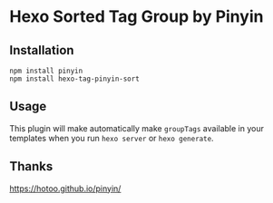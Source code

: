 # Hexo Sorted Tag Group by Pinyin


## Installation
    npm install pinyin
	npm install hexo-tag-pinyin-sort

## Usage
This plugin will make automatically make `groupTags` available in your templates when you run `hexo server` or `hexo generate`.

## Thanks
https://hotoo.github.io/pinyin/